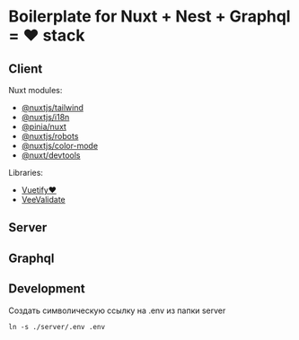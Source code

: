 # Boilerplate for Nuxt + Nest + Graphql = ❤️ stack

## Client

Nuxt modules:
- [@nuxtjs/tailwind](https://nuxt.com/modules/tailwindcss)
- [@nuxtjs/i18n](https://nuxt.com/modules/i18n)
- [@pinia/nuxt](https://nuxt.com/modules/pinia)
- [@nuxtjs/robots](https://nuxt.com/modules/robots)
- [@nuxtjs/color-mode](https://nuxt.com/modules/color-mode)
- [@nuxt/devtools](https://github.com/nuxt/devtools)

Libraries:
- [Vuetify❤️](https://next.vuetifyjs.com/)
- [VeeValidate](https://vee-validate.logaretm.com/)

## Server




## Graphql


## Development

Создать символическую ссылку на .env из папки server
```shell
ln -s ./server/.env .env
```
